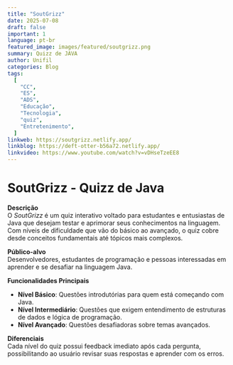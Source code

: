 ```yaml
---
title: "SoutGrizz"
date: 2025-07-08
draft: false
important: 1
language: pt-br
featured_image: images/featured/soutgrizz.png
summary: Quizz de JAVA
author: Unifil
categories: Blog
tags:
  [
    "CC",
    "ES",
    "ADS",
    "Educação",
    "Tecnologia",
    "quiz",
    "Entretenimento",
  ]
linkweb: https://soutgrizz.netlify.app/
linkblog: https://deft-otter-b56a72.netlify.app/
linkvideo: https://www.youtube.com/watch?v=vDHseTzeEE8
---
```




# SoutGrizz - Quizz de Java

**Descrição**  
O _SoutGrizz_ é um quiz interativo voltado para estudantes e entusiastas de Java que desejam testar e aprimorar seus conhecimentos na linguagem. Com níveis de dificuldade que vão do básico ao avançado, o quiz cobre desde conceitos fundamentais até tópicos mais complexos.

**Público-alvo**  
Desenvolvedores, estudantes de programação e pessoas interessadas em aprender e se desafiar na linguagem Java.

**Funcionalidades Principais**

- **Nível Básico**: Questões introdutórias para quem está começando com Java.
- **Nível Intermediário**: Questões que exigem entendimento de estruturas de dados e lógica de programação.
- **Nível Avançado**: Questões desafiadoras sobre temas avançados.

**Diferenciais**  
Cada nível do quiz possui feedback imediato após cada pergunta, possibilitando ao usuário revisar suas respostas e aprender com os erros.
